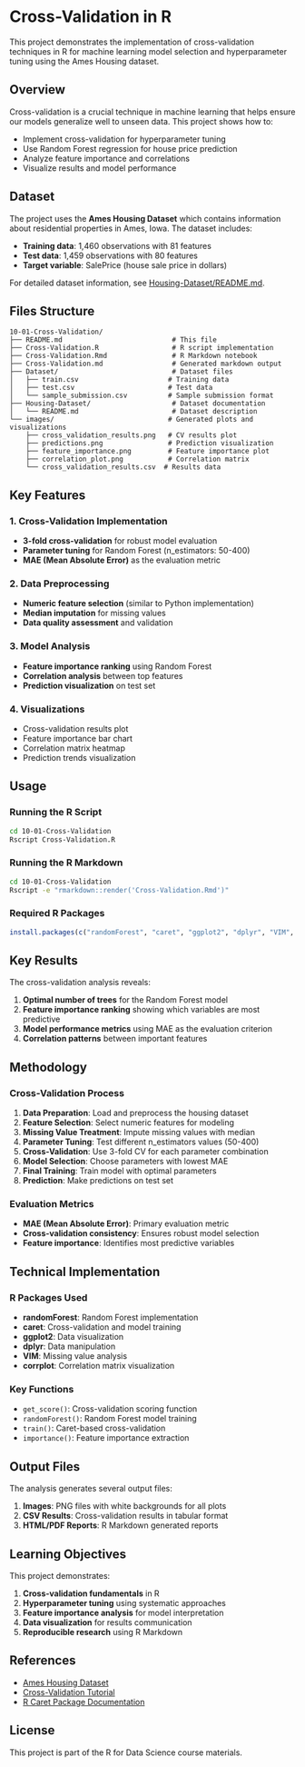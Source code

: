 # Cross-Validation in R

This project demonstrates the implementation of cross-validation techniques in R for machine learning model selection and hyperparameter tuning using the Ames Housing dataset.

## Overview

Cross-validation is a crucial technique in machine learning that helps ensure our models generalize well to unseen data. This project shows how to:

- Implement cross-validation for hyperparameter tuning
- Use Random Forest regression for house price prediction
- Analyze feature importance and correlations
- Visualize results and model performance

## Dataset

The project uses the **Ames Housing Dataset** which contains information about residential properties in Ames, Iowa. The dataset includes:

- **Training data**: 1,460 observations with 81 features
- **Test data**: 1,459 observations with 80 features
- **Target variable**: SalePrice (house sale price in dollars)

For detailed dataset information, see [Housing-Dataset/README.md](Housing-Dataset/README.md).

## Files Structure

```
10-01-Cross-Validation/
├── README.md                           # This file
├── Cross-Validation.R                  # R script implementation
├── Cross-Validation.Rmd                # R Markdown notebook
├── Cross-Validation.md                 # Generated markdown output
├── Dataset/                            # Dataset files
│   ├── train.csv                      # Training data
│   ├── test.csv                       # Test data
│   └── sample_submission.csv          # Sample submission format
├── Housing-Dataset/                    # Dataset documentation
│   └── README.md                       # Dataset description
└── images/                            # Generated plots and visualizations
    ├── cross_validation_results.png   # CV results plot
    ├── predictions.png                # Prediction visualization
    ├── feature_importance.png         # Feature importance plot
    ├── correlation_plot.png           # Correlation matrix
    └── cross_validation_results.csv  # Results data
```

## Key Features

### 1. Cross-Validation Implementation
- **3-fold cross-validation** for robust model evaluation
- **Parameter tuning** for Random Forest (n_estimators: 50-400)
- **MAE (Mean Absolute Error)** as the evaluation metric

### 2. Data Preprocessing
- **Numeric feature selection** (similar to Python implementation)
- **Median imputation** for missing values
- **Data quality assessment** and validation

### 3. Model Analysis
- **Feature importance ranking** using Random Forest
- **Correlation analysis** between top features
- **Prediction visualization** on test set

### 4. Visualizations
- Cross-validation results plot
- Feature importance bar chart
- Correlation matrix heatmap
- Prediction trends visualization

## Usage

### Running the R Script
```bash
cd 10-01-Cross-Validation
Rscript Cross-Validation.R
```

### Running the R Markdown
```bash
cd 10-01-Cross-Validation
Rscript -e "rmarkdown::render('Cross-Validation.Rmd')"
```

### Required R Packages
```r
install.packages(c("randomForest", "caret", "ggplot2", "dplyr", "VIM", "corrplot", "knitr", "rmarkdown"))
```

## Key Results

The cross-validation analysis reveals:

1. **Optimal number of trees** for the Random Forest model
2. **Feature importance ranking** showing which variables are most predictive
3. **Model performance metrics** using MAE as the evaluation criterion
4. **Correlation patterns** between important features

## Methodology

### Cross-Validation Process
1. **Data Preparation**: Load and preprocess the housing dataset
2. **Feature Selection**: Select numeric features for modeling
3. **Missing Value Treatment**: Impute missing values with median
4. **Parameter Tuning**: Test different n_estimators values (50-400)
5. **Cross-Validation**: Use 3-fold CV for each parameter combination
6. **Model Selection**: Choose parameters with lowest MAE
7. **Final Training**: Train model with optimal parameters
8. **Prediction**: Make predictions on test set

### Evaluation Metrics
- **MAE (Mean Absolute Error)**: Primary evaluation metric
- **Cross-validation consistency**: Ensures robust model selection
- **Feature importance**: Identifies most predictive variables

## Technical Implementation

### R Packages Used
- **randomForest**: Random Forest implementation
- **caret**: Cross-validation and model training
- **ggplot2**: Data visualization
- **dplyr**: Data manipulation
- **VIM**: Missing value analysis
- **corrplot**: Correlation matrix visualization

### Key Functions
- `get_score()`: Cross-validation scoring function
- `randomForest()`: Random Forest model training
- `train()`: Caret-based cross-validation
- `importance()`: Feature importance extraction

## Output Files

The analysis generates several output files:

1. **Images**: PNG files with white backgrounds for all plots
2. **CSV Results**: Cross-validation results in tabular format
3. **HTML/PDF Reports**: R Markdown generated reports

## Learning Objectives

This project demonstrates:

1. **Cross-validation fundamentals** in R
2. **Hyperparameter tuning** using systematic approaches
3. **Feature importance analysis** for model interpretation
4. **Data visualization** for results communication
5. **Reproducible research** using R Markdown

## References

- [Ames Housing Dataset](https://www.kaggle.com/c/home-data-for-ml-course)
- [Cross-Validation Tutorial](https://www.kaggle.com/alexisbcook/cross-validation)
- [R Caret Package Documentation](https://topepo.github.io/caret/)

## License

This project is part of the R for Data Science course materials.

